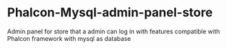 # Phalcon-Mysql-admin-panel-store
Admin panel for store that a admin can log in with features compatible with Phalcon framework with mysql as database
